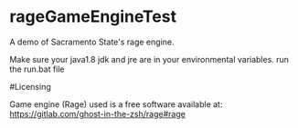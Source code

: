 # rageGameEngineTest
A demo of Sacramento State's rage engine.

Make sure your java1.8 jdk and jre are in your environmental variables.
run the run.bat file

#Licensing

Game engine (Rage) used is a free software available at: https://gitlab.com/ghost-in-the-zsh/rage#rage
